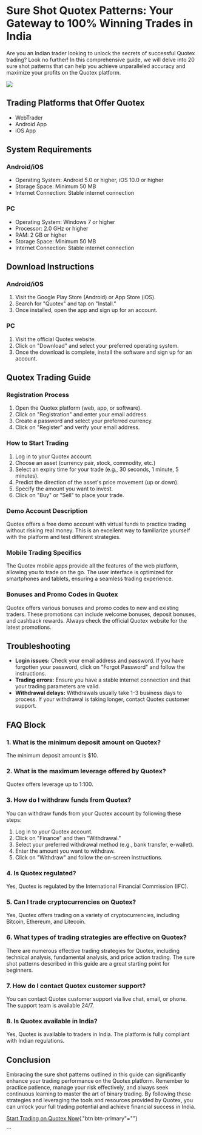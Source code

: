 # Sure Shot Quotex Patterns: Your Gateway to 100% Winning Trades in India

Are you an Indian trader looking to unlock the secrets of successful
Quotex trading? Look no further! In this comprehensive guide, we will
delve into 20 sure shot patterns that can help you achieve unparalleled
accuracy and maximize your profits on the Quotex platform.

[![](https://static.quotex.io/files/4_en/300_250.jpg)](https://traff.sbs/brokerqxlid)

## Trading Platforms that Offer Quotex

-   WebTrader
-   Android App
-   iOS App

## System Requirements

### Android/iOS

-   Operating System: Android 5.0 or higher, iOS 10.0 or higher
-   Storage Space: Minimum 50 MB
-   Internet Connection: Stable internet connection

### PC

-   Operating System: Windows 7 or higher
-   Processor: 2.0 GHz or higher
-   RAM: 2 GB or higher
-   Storage Space: Minimum 50 MB
-   Internet Connection: Stable internet connection

## Download Instructions

### Android/iOS

1.  Visit the Google Play Store (Android) or App Store (iOS).
2.  Search for "Quotex" and tap on "Install."
3.  Once installed, open the app and sign up for an account.

### PC

1.  Visit the official Quotex website.
2.  Click on "Download" and select your preferred operating
    system.
3.  Once the download is complete, install the software and sign up for
    an account.

## Quotex Trading Guide

### Registration Process

1.  Open the Quotex platform (web, app, or software).
2.  Click on "Registration" and enter your email address.
3.  Create a password and select your preferred currency.
4.  Click on "Register" and verify your email address.

### How to Start Trading

1.  Log in to your Quotex account.
2.  Choose an asset (currency pair, stock, commodity, etc.)
3.  Select an expiry time for your trade (e.g., 30 seconds, 1 minute, 5
    minutes).
4.  Predict the direction of the asset\'s price movement (up or down).
5.  Specify the amount you want to invest.
6.  Click on "Buy" or "Sell" to place your trade.

### Demo Account Description

Quotex offers a free demo account with virtual funds to practice trading
without risking real money. This is an excellent way to familiarize
yourself with the platform and test different strategies.

### Mobile Trading Specifics

The Quotex mobile apps provide all the features of the web platform,
allowing you to trade on the go. The user interface is optimized for
smartphones and tablets, ensuring a seamless trading experience.

### Bonuses and Promo Codes in Quotex

Quotex offers various bonuses and promo codes to new and existing
traders. These promotions can include welcome bonuses, deposit bonuses,
and cashback rewards. Always check the official Quotex website for the
latest promotions.

## Troubleshooting

-   **Login issues:** Check your email address and password. If you have
    forgotten your password, click on "Forgot Password" and follow
    the instructions.
-   **Trading errors:** Ensure you have a stable internet connection and
    that your trading parameters are valid.
-   **Withdrawal delays:** Withdrawals usually take 1-3 business days to
    process. If your withdrawal is taking longer, contact Quotex
    customer support.

## FAQ Block

### 1. What is the minimum deposit amount on Quotex?

The minimum deposit amount is \$10.

### 2. What is the maximum leverage offered by Quotex?

Quotex offers leverage up to 1:100.

### 3. How do I withdraw funds from Quotex?

You can withdraw funds from your Quotex account by following these
steps:

1.  Log in to your Quotex account.
2.  Click on "Finance" and then "Withdrawal."
3.  Select your preferred withdrawal method (e.g., bank transfer,
    e-wallet).
4.  Enter the amount you want to withdraw.
5.  Click on "Withdraw" and follow the on-screen instructions.

### 4. Is Quotex regulated?

Yes, Quotex is regulated by the International Financial Commission
(IFC).

### 5. Can I trade cryptocurrencies on Quotex?

Yes, Quotex offers trading on a variety of cryptocurrencies, including
Bitcoin, Ethereum, and Litecoin.

### 6. What types of trading strategies are effective on Quotex?

There are numerous effective trading strategies for Quotex, including
technical analysis, fundamental analysis, and price action trading. The
sure shot patterns described in this guide are a great starting point
for beginners.

### 7. How do I contact Quotex customer support?

You can contact Quotex customer support via live chat, email, or phone.
The support team is available 24/7.

### 8. Is Quotex available in India?

Yes, Quotex is available to traders in India. The platform is fully
compliant with Indian regulations.

## Conclusion

Embracing the sure shot patterns outlined in this guide can
significantly enhance your trading performance on the Quotex platform.
Remember to practice patience, manage your risk effectively, and always
seek continuous learning to master the art of binary trading. By
following these strategies and leveraging the tools and resources
provided by Quotex, you can unlock your full trading potential and
achieve financial success in India.

[Start Trading on Quotex
Now](\%22https://traff.sbs/brokerqxsignup\%22){."btn
btn-primary"=""}

\`\`\`

